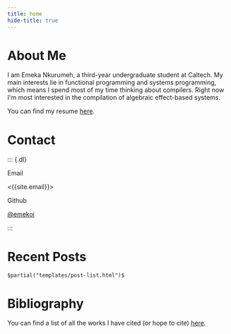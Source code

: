 ```yaml
---
title: home
hide-title: true
---
```


# About Me
I am Emeka Nkurumeh, a third-year undergraduate student at Caltech. My main interests lie in functional programming and systems programming, which means I spend most of my time thinking about compilers. Right now I'm most interested in the compilation of algebraic effect-based systems.

You can find my resume [here](/static/resume.pdf).

# Contact

::: {.dl}

Email

<{{site.email}}>

Github

[@emekoi]({{site.github}})

:::

# Recent Posts
`$partial("templates/post-list.html")$`

# Bibliography
You can find a list of all the works I have cited (or hope to cite) [here](/bibliography).

